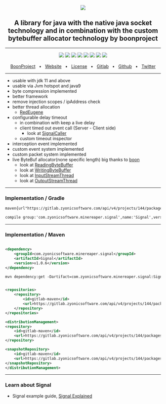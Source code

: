 <div align="center">
<a href="https://zyonicsoftware.com"> <img src="https://i.postimg.cc/HnjVQNdQ/signal.png" /></a>
<h2>A library for java with the native java socket technology and in combination with the custom bytebuffer allocator technology by boonproject</h2>
  <hr />
  <a href="https://gitlab.zyonicsoftware.com/mint9976/Signal/-/packages"><img src="https://img.shields.io/badge/release-v1.0.6-9cf" /></a>
  <a href="https://github.com/mintUI9976/Signal"><img src="https://img.shields.io/github/languages/code-size/mintUI9976/Signal?color=orange" /></a>
  <a href="https://github.com/mintUI9976/Signal"><img src="https://img.shields.io/tokei/lines/github/mintUI9976/Signal?color=yellow" /></a>
  <a href="https://github.com/mintUI9976/Signal/blob/master/LICENSE"><img src="https://img.shields.io/github/license/mintUI9976/Signal" /></a>
  <a href="https://github.com/mintUI9976/Signal/stargazers"><img src="https://img.shields.io/github/stars/mintUI9976/Signal?color=ff69b4" /></a>
  <a href=""><img src="https://img.shields.io/github/languages/count/mintUI9976/Signal?color=blueviolet" /></a>
  <img src="https://img.shields.io/discord/743171495454441503?label=discord&color=cyan" />
  <img src="https://img.shields.io/badge/opensource-❤-9cf">
  <br />
  <br />
  <a href="https://github.com/boonproject">BoonProject</a>
  <span>&nbsp;&nbsp;•&nbsp;&nbsp;</span>
  <a href="https://zyonicsoftware.com">Website</a>
  <span>&nbsp;&nbsp;•&nbsp;&nbsp;</span>
  <a href="https://github.com/mintUI9976/Signal/blob/master/LICENSE">License</a>
  <span>&nbsp;&nbsp;•&nbsp;&nbsp;</span>
  <a href="https://gitlab.zyonicsoftware.com">Gitlab</a>
  <span>&nbsp;&nbsp;•&nbsp;&nbsp;</span>
  <a href="https://github.com/Zyonic-Software">Github</a>
  <span>&nbsp;&nbsp;•&nbsp;&nbsp;</span>
  <a href="https://twitter.com/zyonicsoftware">Twitter</a>
  <br />
  <hr />
</div>

- usable with jdk 11 and above
- usable via Jvm hotspot and java9
- byte compression implemented
- better framework
- remove injection scopes / ipAddress check
- better thread allocation
    - [RedEugene](https://github.com/mintUI9976/RedEugene)
- configurable delay timeout
    - in combination with keep a live delay
    - client timed out event call (Server - Client side)
        - look
          at [SignalCaller](https://github.com/mintUI9976/Signal/blob/master/src/main/java/com/zyonicsoftware/minereaper/signal/caller/SignalCaller.java)
    - custom timeout inspector
- interception event implemented
- custom event system implemented
- custom packet system implemented
- live ByteBuf allocator(none specific length) big thanks to [boon](https://github.com/boonproject/boon)
    - look
      at [ReadingByteBuffer](https://github.com/mintUI9976/Signal/blob/master/src/main/java/com/zyonicsoftware/minereaper/signal/buffer/ReadingByteBuffer.java)
    - look
      at [WritingByteBuffer](https://github.com/mintUI9976/Signal/blob/master/src/main/java/com/zyonicsoftware/minereaper/signal/buffer/WritingByteBuffer.java)
    - look
      at [InputStreamThread](https://github.com/mintUI9976/Signal/blob/master/src/main/java/com/zyonicsoftware/minereaper/signal/incoming/InputStreamThread.java)
    - look
      at [OutputStreamThread](https://github.com/mintUI9976/Signal/blob/master/src/main/java/com/zyonicsoftware/minereaper/signal/outgoing/OutputStreamThread.java)

<hr />

### Implementation / Gradle

````xml
maven{url"https://gitlab.zyonicsoftware.com/api/v4/projects/144/packages/maven"}   
````

````xml
compile group:'com.zyonicsoftware.minereaper.signal',name:'Signal',version:'v1.0.6'
````

<hr />

### Implementation / Maven

````xml

<dependency>
    <groupId>com.zyonicsoftware.minereaper.signal</groupId>
    <artifactId>Signal</artifactId>
    <version>v1.0.6</version>
</dependency>
````

````xml
mvn dependency:get -Dartifact=com.zyonicsoftware.minereaper.signal:Signal:v1.0.6
````

````xml

<repositories>
    <repository>
        <id>gitlab-maven</id>
        <url>https://gitlab.zyonicsoftware.com/api/v4/projects/144/packages/maven</url>
    </repository>
</repositories>

<distributionManagement>
<repository>
    <id>gitlab-maven</id>
    <url>https://gitlab.zyonicsoftware.com/api/v4/projects/144/packages/maven</url>
</repository>

<snapshotRepository>
    <id>gitlab-maven</id>
    <url>https://gitlab.zyonicsoftware.com/api/v4/projects/144/packages/maven</url>
</snapshotRepository>
</distributionManagement>
````

<hr />

### Learn about Signal

- Signal example
  guide, [Signal Explained](https://gitlab.zyonicsoftware.com/mint9976/Signal/-/tree/master/src/main/java/com/zyonicsoftware/minereaper/signal/example)



